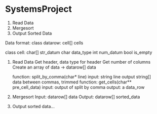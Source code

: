 # SystemsProject


1) Read Data
2) Mergesort
3) Output Sorted Data

Data format:
class datarow:
	cell[] cells

class cell:
	char[] str_datum
	char data_type
	int num_datum
	bool is_empty

1) Read Data
	Get header, data type for header
	Get number of columns
	Create an array of data -> datarow[] data
	
	function: split_by_comma(char* line)
		input: string line
		output string[] data between commas, trimmed
	function: get_cells(char** pre_cell_data)
		input: output of split by comma
		output: a data_row 

2) Mergesort
	Input: datarow[] data
	Output: datarow[] sorted_data

3) Output sorted data...

